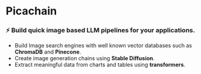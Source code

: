 # Picachain

### ⚡️ Build quick image based LLM pipelines for your applications. 

- Build Image search engines with well known vector databases such as **ChromaDB** and **Pinecone**.
- Create image generation chains using **Stable Diffusion**. 
- Extract meaningful data from charts and tables using **transformers**.
